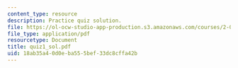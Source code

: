 ```yaml
---
content_type: resource
description: Practice quiz solution.
file: https://ol-ocw-studio-app-production.s3.amazonaws.com/courses/2-002-mechanics-and-materials-ii-spring-2004/18ab35a40d0eba555bef33dc8cffa42b_quiz1_sol.pdf
file_type: application/pdf
resourcetype: Document
title: quiz1_sol.pdf
uid: 18ab35a4-0d0e-ba55-5bef-33dc8cffa42b
---
```


